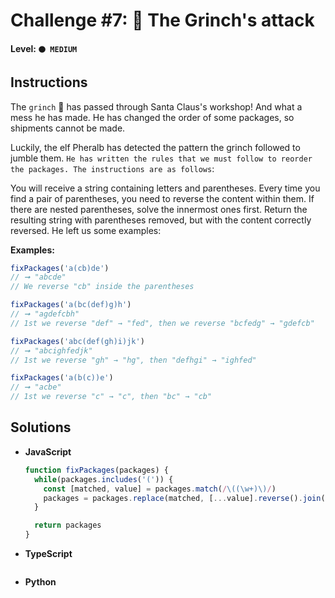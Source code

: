 # Challenge #7: 👹 The Grinch's attack

#### Level: `🟠 MEDIUM`

## Instructions

The `grinch` 👹 has passed through Santa Claus's workshop! And what a mess he has made. He has changed the order of some packages, so shipments cannot be made.

Luckily, the elf Pheralb has detected the pattern the grinch followed to jumble them. `He has written the rules that we must follow to reorder the packages. The instructions are as follows`:

You will receive a string containing letters and parentheses.
Every time you find a pair of parentheses, you need to reverse the content within them.
If there are nested parentheses, solve the innermost ones first.
Return the resulting string with parentheses removed, but with the content correctly reversed.
He left us some examples:

**Examples:**

```js
fixPackages('a(cb)de')
// ➞ "abcde"
// We reverse "cb" inside the parentheses

fixPackages('a(bc(def)g)h')
// ➞ "agdefcbh"
// 1st we reverse "def" → "fed", then we reverse "bcfedg" → "gdefcb"

fixPackages('abc(def(gh)i)jk')
// ➞ "abcighfedjk"
// 1st we reverse "gh" → "hg", then "defhgi" → "ighfed"

fixPackages('a(b(c))e')
// ➞ "acbe"
// 1st we reverse "c" → "c", then "bc" → "cb"
```

## Solutions

- **JavaScript**

  ```js
  function fixPackages(packages) {
    while(packages.includes('(')) {
      const [matched, value] = packages.match(/\((\w+)\)/)
      packages = packages.replace(matched, [...value].reverse().join(''))
    }

    return packages
  }
  ```

- **TypeScript**

  ```ts
  
  ```

- **Python**

  ```py
  
  ```
